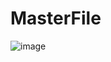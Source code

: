# MasterFile
![image](https://github.com/2022Dong/MasterFile/assets/110579171/fecab303-e884-4d56-b161-d1cab377ac89)
